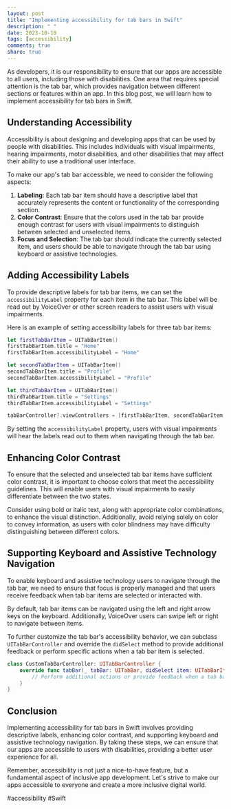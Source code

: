 ```yaml
---
layout: post
title: "Implementing accessibility for tab bars in Swift"
description: " "
date: 2023-10-10
tags: [accessibility]
comments: true
share: true
---
```


As developers, it is our responsibility to ensure that our apps are accessible to all users, including those with disabilities. One area that requires special attention is the tab bar, which provides navigation between different sections or features within an app. In this blog post, we will learn how to implement accessibility for tab bars in Swift.

## Understanding Accessibility

Accessibility is about designing and developing apps that can be used by people with disabilities. This includes individuals with visual impairments, hearing impairments, motor disabilities, and other disabilities that may affect their ability to use a traditional user interface.

To make our app's tab bar accessible, we need to consider the following aspects:

1. **Labeling**: Each tab bar item should have a descriptive label that accurately represents the content or functionality of the corresponding section.
2. **Color Contrast**: Ensure that the colors used in the tab bar provide enough contrast for users with visual impairments to distinguish between selected and unselected items.
3. **Focus and Selection**: The tab bar should indicate the currently selected item, and users should be able to navigate through the tab bar using keyboard or assistive technologies.

## Adding Accessibility Labels

To provide descriptive labels for tab bar items, we can set the `accessibilityLabel` property for each item in the tab bar. This label will be read out by VoiceOver or other screen readers to assist users with visual impairments.

Here is an example of setting accessibility labels for three tab bar items:

```swift
let firstTabBarItem = UITabBarItem()
firstTabBarItem.title = "Home"
firstTabBarItem.accessibilityLabel = "Home"

let secondTabBarItem = UITabBarItem()
secondTabBarItem.title = "Profile"
secondTabBarItem.accessibilityLabel = "Profile"

let thirdTabBarItem = UITabBarItem()
thirdTabBarItem.title = "Settings"
thirdTabBarItem.accessibilityLabel = "Settings"

tabBarController?.viewControllers = [firstTabBarItem, secondTabBarItem, thirdTabBarItem]
```

By setting the `accessibilityLabel` property, users with visual impairments will hear the labels read out to them when navigating through the tab bar.

## Enhancing Color Contrast

To ensure that the selected and unselected tab bar items have sufficient color contrast, it is important to choose colors that meet the accessibility guidelines. This will enable users with visual impairments to easily differentiate between the two states.

Consider using bold or italic text, along with appropriate color combinations, to enhance the visual distinction. Additionally, avoid relying solely on color to convey information, as users with color blindness may have difficulty distinguishing between different colors.

## Supporting Keyboard and Assistive Technology Navigation

To enable keyboard and assistive technology users to navigate through the tab bar, we need to ensure that focus is properly managed and that users receive feedback when tab bar items are selected or interacted with.

By default, tab bar items can be navigated using the left and right arrow keys on the keyboard. Additionally, VoiceOver users can swipe left or right to navigate between items.

To further customize the tab bar's accessibility behavior, we can subclass `UITabBarController` and override the `didSelect` method to provide additional feedback or perform specific actions when a tab bar item is selected.

```swift
class CustomTabBarController: UITabBarController {
    override func tabBar(_ tabBar: UITabBar, didSelect item: UITabBarItem) {
        // Perform additional actions or provide feedback when a tab bar item is selected
    }
}
```

## Conclusion

Implementing accessibility for tab bars in Swift involves providing descriptive labels, enhancing color contrast, and supporting keyboard and assistive technology navigation. By taking these steps, we can ensure that our apps are accessible to users with disabilities, providing a better user experience for all.

Remember, accessibility is not just a nice-to-have feature, but a fundamental aspect of inclusive app development. Let's strive to make our apps accessible to everyone and create a more inclusive digital world.

#accessibility #Swift